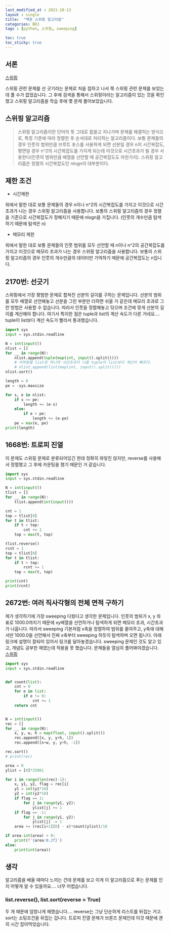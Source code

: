 ```yaml
---
last_modified_at : 2021-10-13
layout : single
title:  "백준 스위핑 알고리즘"
categories: BOJ
tags : [python, 스위핑, sweeping]

toc: true
toc_sticky: true
---
```

## 서론
<a href='https://www.acmicpc.net/problemset?sort=ac_desc&algo=106'>스위핑</a>

스위핑 관련 문제를 선 긋기라는 문제로 처음 접하고 나서 쭉 스위핑 관련 문제를 보았는데 풀 수가 없었습니다. 그 후에 검색을 통해서 스위핑이라는 알고리즘이 있는 것을 확인했고 스위핑 알고리즘을 학습 후에 몇 문제 풀어보았습니다.

## 스위핑 알고리즘
> 스위핑 알고리즘이란 단어의 뜻 그대로 휩쓸고 지나가며 문제를 해결하는 방식으로, 특정 기준에 따라 정렬한 후 순서대로 처리하는 알고리즘이다. 보통 문제들의 경우 인풋의 범위만큼 브루트 포스를 사용하게 되면 선분일 경우 n의 시간복잡도, 평면일 경우 n^2의 시간복잡도를 가지게 되는데 이것으로 시간초과가 될 경우 사용한다(인풋의 범위만큼 배열을 선언할 때 공간복잡도도 마찬가지). 스위핑 알고리즘은 정렬의 시간복잡도인 nlogn이 대부분이다.

## 제한 조건
<ul>
  <li>시간제한</li>
</ul>
위에서 말한 대로 보통 문제들의 경우 n이나 n^2의 시간복잡도를 가지고 이것으로 시간초과가 나는 경우 스위핑 알고리즘을 사용합니다. 보통의 스위핑 알고리즘의 경우 정렬을 기준으로 시간복잡도가 정해지기 때문에 nlogn을 가집니다. (인풋의 개수만큼 탐색하기 때문에 탐색은 n)

<ul>
  <li>메모리 제한</li>
</ul>
위에서 말한 대로 보통 문제들의 인풋 범위를 모두 선언할 때 n이나 n^2의 공간복잡도를 가지고 이것으로 메모리 초과가 나는 경우 스위핑 알고리즘을 사용합니다. 보통의 스위핑 알고리즘의 경우 인풋의 개수만큼의 데이터만 기억하기 때문에 공간복잡도는 n입니다.


## 2170번: 선긋기
스위핑에서 가장 평범한 문제로 합쳐진 선분의 길이를 구하는 문제입니다. 선분의 범위를 모두 배열로 선언해놓고 선분을 그린 부분만 더하면 쉬울 거 같은데 메모리 초과로 그런 방법은 사용할 수 없습니다. 따라서 인풋을 정렬해놓고 닦으며 조건에 맞게 선분의 길이를 계산해야 합니다. 여기서 특이한 점은 tuple과 list의 계산 속도가 다른 거네요…. tuple이 list보다 계산 속도가 빨라서 통과했습니다.
```python
import sys
input = sys.stdin.readline

N = int(input())
nlist = []
for __ in range(N):
    nlist.append(tuple(map(int, input().split())))
    # 이부분을 list로 하니까 시간초과가 나옴 tuple이 list보다 계산이 빠르다.
    # nlist.append(list(map(int, input().split())))
nlist.sort()

length = 0
pe = -sys.maxsize

for s, e in nlist:
    if s >= pe:
        length += (e-s)
    else:
        if e > pe:
            length += (e-pe)
    pe = max(e, pe)
print(length)
```

## 1668번: 트로피 진열
이 문제도 스위핑 문제로 분류되어있긴 한데 정확히 와닿진 않지만, reverse를 사용해서 정렬했고 그 후에 카운팅을 했기 때문인 거 같습니다.
```python
import sys
input = sys.stdin.readline

N = int(input())
tlist = []
for __ in range(N):
    tlist.append(int(input()))

cnt = 1
top = tlist[0]
for t in tlist:
    if t > top:
        cnt += 1
    top = max(t, top)

tlist.reverse()
rcnt = 1
top = tlist[0]
for t in tlist:
    if t > top:
        rcnt += 1
    top = max(t, top)

print(cnt)
print(rcnt)
```

## 2672번: 여러 직사각형의 전체 면적 구하기
제가 생각하기에 가장 sweeping 다웠다고 생각한 문제입니다. 인풋의 범위가 x, y 좌표로 1000.0까지기 때문에 xy배열을 선언하거나 탐색하게 되면 메모리 초과, 시간초과가 나옵니다. 따라서 sweeping 기본처럼 x축을 정렬하여 범위를 줄여주고, y축에 대해서만 1000.0을 선언해서 진짜 x축부터 sweeping 하듯이 탐색하며 오면 됩니다. 아래 링크에 설명이 잘되어 있어서 링크를 달아놓겠습니다. sweeping 문제인 것도 알고 있고, 개념도 공부한 채였는데 적용을 못 했습니다. 문제들을 열심히 풀어봐야겠습니다.  
<a href='https://rebro.kr/65'>스위핑</a>
```python
import sys
input = sys.stdin.readline


def count(list):
    cnt = 0
    for e in list:
        if e != 0:
            cnt += 1
    return cnt


N = int(input())
rec = []
for __ in range(N):
    x, y, w, h = map(float, input().split())
    rec.append([x, y, y+h, 1])
    rec.append([x+w, y, y+h, -1])

rec.sort()
# print(rec)

area = 0
ylist = [0]*25001

for i in range(len(rec)-1):
    x, y1, y2, flag = rec[i]
    y1 = int(y1*10)
    y2 = int(y2*10)
    if flag == 1:
        for j in range(y1, y2):
            ylist[j] += 1
    if flag == -1:
        for j in range(y1, y2):
            ylist[j] -= 1
    area += (rec[i+1][0] - x)*count(ylist)/10

if area-int(area) > 0:
    print(f'{area:0.2f}')
else:
    print(int(area))
```

## 생각
알고리즘을 배울 때마다 느끼는 건데 문제를 보고 이게 이 알고리즘으로 푸는 문제를 인지 어떻게 알 수 있을까요…. 너무 어렵습니다.

### list.reverse(), list.sort(reverse = True)
두 개 때문에 엄청나게 헤맸습니다…. reverse는 그냥 단순하게 리스트를 뒤집는 거고. sort는 소팅조건을 뒤집는 겁니다. 트로피 진열 문제가 브론즈 문제인데 이것 때문에 괜히 시간 잡아먹었습니다.